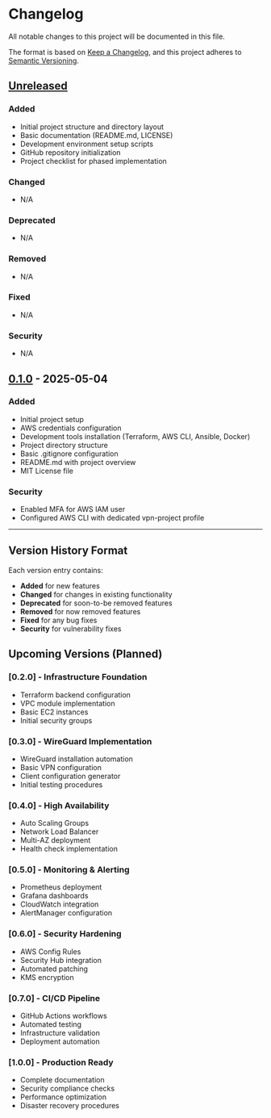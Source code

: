 # Changelog

All notable changes to this project will be documented in this file.

The format is based on [Keep a Changelog](https://keepachangelog.com/en/1.0.0/),
and this project adheres to [Semantic Versioning](https://semver.org/spec/v2.0.0.html).

## [Unreleased]

### Added
- Initial project structure and directory layout
- Basic documentation (README.md, LICENSE)
- Development environment setup scripts
- GitHub repository initialization
- Project checklist for phased implementation

### Changed
- N/A

### Deprecated
- N/A

### Removed
- N/A

### Fixed
- N/A

### Security
- N/A

## [0.1.0] - 2025-05-04

### Added
- Initial project setup
- AWS credentials configuration
- Development tools installation (Terraform, AWS CLI, Ansible, Docker)
- Project directory structure
- Basic .gitignore configuration
- README.md with project overview
- MIT License file

### Security
- Enabled MFA for AWS IAM user
- Configured AWS CLI with dedicated vpn-project profile

---

## Version History Format

Each version entry contains:
- **Added** for new features
- **Changed** for changes in existing functionality
- **Deprecated** for soon-to-be removed features
- **Removed** for now removed features
- **Fixed** for any bug fixes
- **Security** for vulnerability fixes

## Upcoming Versions (Planned)

### [0.2.0] - Infrastructure Foundation
- Terraform backend configuration
- VPC module implementation
- Basic EC2 instances
- Initial security groups

### [0.3.0] - WireGuard Implementation
- WireGuard installation automation
- Basic VPN configuration
- Client configuration generator
- Initial testing procedures

### [0.4.0] - High Availability
- Auto Scaling Groups
- Network Load Balancer
- Multi-AZ deployment
- Health check implementation

### [0.5.0] - Monitoring & Alerting
- Prometheus deployment
- Grafana dashboards
- CloudWatch integration
- AlertManager configuration

### [0.6.0] - Security Hardening
- AWS Config Rules
- Security Hub integration
- Automated patching
- KMS encryption

### [0.7.0] - CI/CD Pipeline
- GitHub Actions workflows
- Automated testing
- Infrastructure validation
- Deployment automation

### [1.0.0] - Production Ready
- Complete documentation
- Security compliance checks
- Performance optimization
- Disaster recovery procedures

[Unreleased]: https://github.com/devkai4/vpn-cluster-project/compare/v0.1.0...HEAD
[0.1.0]: https://github.com/devkai4/vpn-cluster-project/releases/tag/v0.1.0